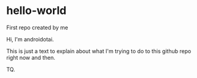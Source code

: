 # hello-world
First repo created by me

Hi, I'm androidotai.

This is just a text to explain about what I'm trying to do to this github repo right now and then.

TQ.
